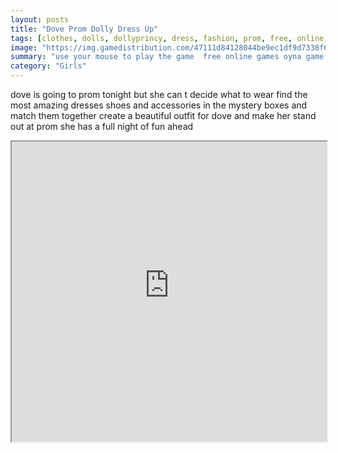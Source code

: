 ```yaml
---
layout: posts
title: "Dove Prom Dolly Dress Up"
tags: [clothes, dolls, dollyprincy, dress, fashion, prom, free, online, games, oyna, game, free, games, play, play, games]
image: "https://img.gamedistribution.com/47111d84128044be9ec1df9d7338f615.jpg"
summary: "use your mouse to play the game  free online games oyna game free games play play games"
category: "Girls"
---
```


dove is going to prom tonight but she can t decide what to wear find the most amazing dresses shoes and accessories in the mystery boxes and match them together create a beautiful outfit for dove and make her stand out at prom she has a full night of fun ahead

<iframe width="100%" height="480px;" src="https://flash.gamedistribution.com?game=47111d84128044be9ec1df9d7338f615"></iframe>